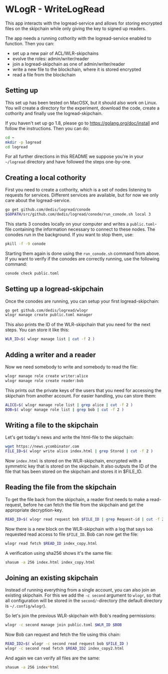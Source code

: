 # WLogR - WriteLogRead

This app interacts with the logread-service and allows for storing encrypted
files on the skipchain while only giving the key to signed up readers.

The app needs a running cothority with the logread-service enabled to function.
Then you can:

- set up a new pair of ACL/WLR-skipchains
- evolve the roles: admin/writer/reader
- join a logread-skipchain as one of admin/writer/reader
- write a new file to the blockchain, where it is stored encrypted
- read a file from the blockchain

## Setting up

This set up has been tested on MacOSX, but it should also work on Linux. You
will create a directory for the experiment, download the code, create a
cothority and finally use the logread-skipchain.

If you haven't set up go 1.8, please go to https://golang.org/doc/install and
follow the instructions. Then you can do:

```bash
cd ~
mkdir -p logread
cd logread
```

For all further directions in this README we suppose you're in your `~/logread`
directory and have followed the steps one-by-one.

## Creating a local cothority

First you need to create a cothority, which is a set of nodes listening to requests
for services. Different services are available, but for now we only care about
the logread-service.

```bash
go get github.com/dedis/logread/conode
$GOPATH/src/github.com/dedis/logread/conode/run_conode.sh local 3
```

This starts 3 conodes locally on your computer and writes a `public.toml`-file
containing the information necessary to connect to these nodes. The conodes
run in the background. If you want to stop them, use:

```bash
pkill -f -9 conode
```

Starting them again is done using the `run_conode.sh` command from above. If
you want to verify if the conodes are correctly running, use the following
command:

```bash
conode check public.toml
```

## Setting up a logread-skipchain

Once the conodes are running, you can setup your first logread-skipchain:

```bash
go get github.com/dedis/logread/wlogr
wlogr manage create public.toml manager
```

This also prints the ID of the WLR-skipchain that you need for the next steps.
You can store it like this:

```bash
WLR_ID=$( wlogr manage list | cut -f 2 )
```

## Adding a writer and a reader

Now we need somebody to write and somebody to read the file:

```bash
wlogr manage role create writer:alice
wlogr manage role create reader:bob
```

This prints out the private keys of the users that you need for accessing the
skipchain from another account. For easier handling, you can store them:

```bash
ALICE=$( wlogr manage role list | grep alice | cut -f 2 )
BOB=$( wlogr manage role list | grep bob | cut -f 2 )
```

## Writing a file to the skipchain

Let's get today's news and write the html-file to the skipchain:

```bash
wget https://news.ycombinator.com
FILE_ID=$( wlogr write alice index.html | grep Stored | cut -f 2 )
```

Now `index.html` is stored on the WLR-skipchain, encrypted with a symmetric key that
is stored on the skipchain. It also outputs the ID of the file that has been
stored on the skipchain and stores it in $FILE_ID.

## Reading the file from the skipchain

To get the file back from the skipchain, a reader first needs to make a read-request,
before he can fetch the file from the skipchain and get the appropriate
decryption-key.

```bash
READ_ID=$( wlogr read request bob $FILE_ID | grep Request-id | cut -f 2 )
```

Now there is a new block on the WLR-skipchain with a log that says `bob` requested
read access to file `$FILE_ID`. Bob can now get the file:

```bash
wlogr read fetch $READ_ID index_copy.html
```

A verification using sha256 shows it's the same file:

```bash
shasum -a 256 index.html index_copy.html
```

## Joining an existing skipchain

Instead of running everything from a single account, you can also join an
existing skipchain. For this we add the `-c second` argument to `wlogr`, so
that all configuration will be stored in the `second/`-directory (the default
directory is `~/.config/wlogr`).

So let's join the previous WLR-skipchain with Bob's reading permissions:

```bash
wlogr -c second manage join public.toml $WLR_ID $BOB
```

Now Bob can request and fetch the file using this chain:

```bash
READ_ID2=$( wlogr -c second read request bob $FILE_ID )
wlogr -c second read fetch $READ_ID2 index_copy2.html
```

And again we can verify all files are the same:

```bash
shasum -a 256 index*html
```
